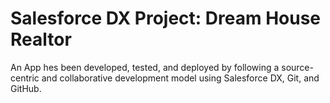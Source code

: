 # Salesforce DX Project: Dream House Realtor

An App hes been developed, tested, and deployed by following a source-centric and collaborative development model using Salesforce DX, Git, and GitHub.

